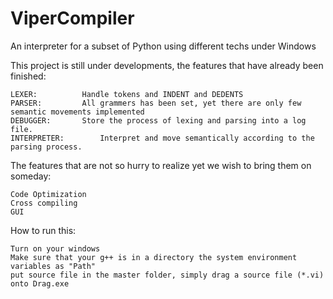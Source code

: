 # ViperCompiler
An interpreter for a subset of Python using different techs under Windows

This project is still under developments, the features that have already been finished:

	LEXER:			Handle tokens and INDENT and DEDENTS
	PARSER:			All grammers has been set, yet there are only few semantic movements implemented
	DEBUGGER:		Store the process of lexing and parsing into a log file.
	INTERPRETER:		Interpret and move semantically according to the parsing process.

The features that are not so hurry to realize yet we wish to bring them on someday:

	Code Optimization
	Cross compiling
	GUI
How to run this:

	Turn on your windows
	Make sure that your g++ is in a directory the system environment variables as "Path"
	put source file in the master folder, simply drag a source file (*.vi) onto Drag.exe
